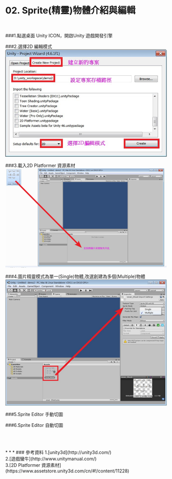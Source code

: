 # 02.  Sprite(精靈)物體介紹與編輯
</br>

###1.點選桌面 Unity ICON，開啟Unity 遊戲開發引擎

###2.選擇2D 編輯模式
![](https://raw.githubusercontent.com/tw-hkt/Unity/master/img/000004.jpg)

###3.載入2D Platformer 資源素材
![](https://raw.githubusercontent.com/tw-hkt/Unity/master/img/000005.jpg)

###4.圖片精靈模式為單一(Single)物體,改選創建為多個(Multiple)物體
![](https://raw.githubusercontent.com/tw-hkt/Unity/master/img/000006.jpg)

###5.Sprite Editor 手動切圖

###6.Sprite Editor 自動切圖

</br>
</br>
</br>
* * *
### 參考資料
1.[unity3d](http://unity3d.com/)
<br>
2.[遊戲蠻牛](http://www.unitymanual.com/)
<br>
3.[2D Platformer 資源素材](https://www.assetstore.unity3d.com/cn/#!/content/11228)